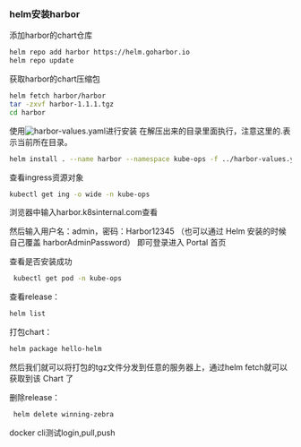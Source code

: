 ### helm安装harbor
添加harbor的chart仓库
```bash
helm repo add harbor https://helm.goharbor.io
helm repo update
```

获取harbor的chart压缩包
```bash
helm fetch harbor/harbor
tar -zxvf harbor-1.1.1.tgz
cd harbor
```

使用![harbor-values.yaml](harbor-values.yaml)进行安装
在解压出来的目录里面执行，注意这里的.表示当前所在目录。
```bash
helm install . --name harbor --namespace kube-ops -f ../harbor-values.yaml
```

查看ingress资源对象
```bash
kubectl get ing -o wide -n kube-ops
```

浏览器中输入harbor.k8sinternal.com查看

然后输入用户名：admin，密码：Harbor12345
（也可以通过 Helm 安装的时候自己覆盖 harborAdminPassword）
即可登录进入 Portal 首页 

查看是否安装成功
```bash
 kubectl get pod -n kube-ops
```
查看release：
```bash
helm list
```
打包chart：
```bash
helm package hello-helm
```
然后我们就可以将打包的tgz文件分发到任意的服务器上，通过helm fetch就可以获取到该 Chart 了

删除release：
```bash
 helm delete winning-zebra
```




docker cli测试login,pull,push




    